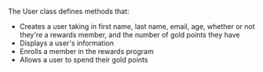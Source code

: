 The User class defines methods that:
* Creates a user taking in first name, last name, email, age, whether or not they're a rewards member, and the number of gold points they have
* Displays a user's information
* Enrolls a member in the rewards program
* Allows a user to spend their gold points 
